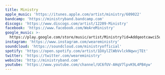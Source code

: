 ```yaml
---
title: Ministry
apple_music: 'https://itunes.apple.com/artist/ministry/609022'
bandcamp: 'https://ministryband.bandcamp.com'
discogs: 'https://www.discogs.com/artist/12209-Ministry'
facebook: 'https://www.facebook.com/WeAreMinistry'
google_music: >-
  https://play.google.com/store/music/artist/Ministry?id=Addqeotcawci5uyhzy3m3cz73km
instagram: 'https://www.instagram.com/weareministry'
soundcloud: 'https://soundcloud.com/ministryofficial'
spotify: 'https://open.spotify.com/artist/1DXylZlWbVvlckNqwvjTEt'
twitter: 'https://twitter.com/weareministry'
website: 'http://ministryband.com'
youtube: 'https://www.youtube.com/channel/UC6fUV-AHqV7lpvK9L4PB4yw'
---
```

